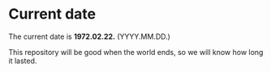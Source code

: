 # Current date

The current date is **1972.02.22.** (YYYY.MM.DD.)

This repository will be good when the world ends, so we will know how long it lasted.